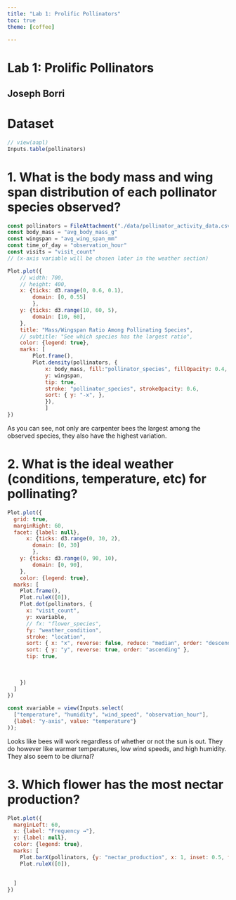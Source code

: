 ```yaml
---
title: "Lab 1: Prolific Pollinators"
toc: true
theme: [coffee]

---
```

# Lab 1: Prolific Pollinators
## Joseph Borri


# Dataset


```js
// view(aapl)
Inputs.table(pollinators)
```

# 1. What is the body mass and wing span distribution of each pollinator species observed?

```js
const pollinators = FileAttachment("./data/pollinator_activity_data.csv").csv()
const body_mass = "avg_body_mass_g"
const wingspan = "avg_wing_span_mm"
const time_of_day = "observation_hour"
const visits = "visit_count"
// (x-axis variable will be chosen later in the weather section)

```

```js
Plot.plot({
    // width: 700,
    // height: 400,
    x: {ticks: d3.range(0, 0.6, 0.1),
        domain: [0, 0.55]
        },
    y: {ticks: d3.range(10, 60, 5),
        domain: [10, 60],
    },   
    title: "Mass/Wingspan Ratio Among Pollinating Species",
    // subtitle: "See which species has the largest ratio",
    color: {legend: true},
    marks: [
        Plot.frame(),
        Plot.density(pollinators, { 
            x: body_mass, fill:"pollinator_species", fillOpacity: 0.4,
            y: wingspan,
            tip: true,
            stroke: "pollinator_species", strokeOpacity: 0.6,
            sort: { y: "-x", },  
            }),
            ]
})
```

As you can see, not only are carpenter bees the largest among the observed species, they also have the highest variation.


# 2. What is the ideal weather (conditions, temperature, etc) for pollinating?


```js
Plot.plot({
  grid: true,
  marginRight: 60,
  facet: {label: null},
      x: {ticks: d3.range(0, 30, 2),
        domain: [0, 30]
        },
    y: {ticks: d3.range(0, 90, 10),
        domain: [0, 90],
    },  
    color: {legend: true}, 
  marks: [
    Plot.frame(),
    Plot.ruleX([0]),
    Plot.dot(pollinators, {
      x: "visit_count",
      y: xvariable,
      // fx: "flower_species",
      fy: "weather_condition",
      stroke: "location",
      sort: { x: "x", reverse: false, reduce: "median", order: "descending" },
      sort: { y: "y", reverse: true, order: "ascending" },
      tip: true,
      
      
      
    })
  ]
})
```
```js
const xvariable = view(Inputs.select(
  ["temperature", "humidity", "wind_speed", "observation_hour"],
  {label: "y-axis", value: "temperature"}
));
```
Looks like bees will work regardless of whether or not the sun is out. They do however like warmer temperatures, low wind speeds, and high humidity. They also seem to be diurnal?
# 3. Which flower has the most nectar production?
```js
Plot.plot({
  marginLeft: 60,
  x: {label: "Frequency →"},
  y: {label: null},
  color: {legend: true},
  marks: [
    Plot.barX(pollinators, {y: "nectar_production", x: 1, inset: 0.5, fill: "flower_species", sort: "visit_count",tip: true,sort: { y: "y", reverse: false, },}),
    Plot.ruleX([0]),
    
    
  ]
})
```
<!-- ```js
Plot.plot({
  r: {range: [0, 6]}, // generate slightly smaller dots
  marks: [
    Plot.dot(pollinators, Plot.bin({r: "count"}, {x: "temperature", y: "visit_count",stroke: "flower_species"})),
    Plot.ruleX([0]),
    Plot.ruleY([0]),
  ]
})
```
```js
Plot.plot({
  r: {range: [0, 6]}, // generate slightly smaller dots
  marks: [
    Plot.density(pollinators, Plot.bin({r: "count"}, {x: "temperature", y: "visit_count",stroke: "pollinator_species"})),
    Plot.ruleX([0]),
    Plot.ruleY([0]),
    
  ]
})
``` -->

